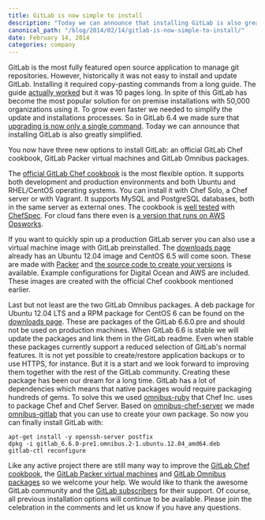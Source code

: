 ```yaml
---
title: GitLab is now simple to install
description: "Today we can announce that installing GitLab is also greatly simplified."
canonical_path: "/blog/2014/02/14/gitlab-is-now-simple-to-install/"
date: February 14, 2014
categories: company
---
```


GitLab is the most fully featured open source application to manage git repositories.
However, historically it was not easy to install and update GitLab.
Installing it required copy-pasting commands from a long guide.
The guide [actually worked](https://twitter.com/robinvdvleuten/status/424163226532986880) but it was 10 pages long.
In spite of this GitLab has become the most popular solution for on premise installations with 50,000 organizations using it.
To grow even faster we needed to simplify the update and installations processes.
So in GitLab 6.4 we made sure that [upgrading is now only a single command](/releases/2013/12/21/gitlab-ce-6-dot-4-released/).
Today we can announce that installing GitLab is also greatly simplified.

You now have three new options to install GitLab: an official GitLab Chef cookbook, GitLab Packer virtual machines and GitLab Omnibus packages.

The [official GitLab Chef cookbook](https://gitlab.com/gitlab-org/cookbook-gitlab/blob/master/README.md) is the most flexible option.
It supports both development and production environments and both Ubuntu and RHEL/CentOS operating systems.
You can install it with Chef Solo, a Chef server or with Vagrant.
It supports MySQL and PostgreSQL databases, both in the same server as external ones.
The cookbook is [well tested](https://gitlab.com/gitlab-org/cookbook-gitlab/tree/master/spec) with [ChefSpec](https://github.com/sethvargo/chefspec).
For cloud fans there even is [a version that runs on AWS Opsworks](https://gitlab.com/gitlab-com/cookbook-gitlab-opsworks/blob/master/README.md).

If you want to quickly spin up a production GitLab server you can also use a virtual machine image with GitLab preinstalled.
The [downloads page](https://www.gitlab.com/downloads/) already has an Ubuntu 12.04 image and CentOS 6.5 will come soon.
These are made with [Packer](http://www.packer.io/) and [the source code to create your versions](https://gitlab.com/gitlab-org/gitlab-packer/blob/master/README.md) is available.
Example configurations for Digital Ocean and AWS are included. These images are created with the official Chef cookbook mentioned earlier.

Last but not least are the two GitLab Omnibus packages.
A deb package for Ubuntu 12.04 LTS and a RPM package for CentOS 6 can be found on the [downloads page](https://www.gitlab.com/downloads/).
These are packages of the GitLab 6.6.0.pre and should not be used on production machines.
When GitLab 6.6 is stable we will update the packages and link them in the GitLab readme.
Even when stable these packages currently support a reduced selection of GitLab's normal features.
It is not yet possible to create/restore application backups or to use HTTPS, for instance.
But it is a start and we look forward to improving them together with the rest of the GitLab community.
Creating these package has been our dream for a long time.
GitLab has a lot of dependencies which means that native packages would require packaging hundreds of gems.
To solve this we used [omnibus-ruby](https://github.com/opscode/omnibus-ruby) that Chef Inc. uses to package Chef and Chef Server.
Based on [omnibus-chef-server](https://github.com/opscode/omnibus-chef-server) we made [omnibus-gitlab](https://gitlab.com/gitlab-org/omnibus-gitlab/blob/master/README.md) that you can use to create your own package.
So now you can finally install GitLab with:

```
apt-get install -y openssh-server postfix
dpkg -i gitlab_6.6.0-pre1.omnibus.2-1.ubuntu.12.04_amd64.deb
gitlab-ctl reconfigure
```

Like any active project there are still many way to improve the [GitLab Chef cookbook](https://gitlab.com/gitlab-org/cookbook-gitlab/issues), the [GitLab Packer virtual machines](https://gitlab.com/gitlab-org/gitlab-packer/issues) and [GitLab Omnibus packages](https://gitlab.com/gitlab-org/omnibus-gitlab/issues) so we welcome your help.
We would like to thank the awesome GitLab community and the [GitLab subscribers](https://www.gitlab.com/subscription/) for their support.
Of course, all previous installation options will continue to be available.
Please join the celebration in the comments and let us know if you have any questions.
